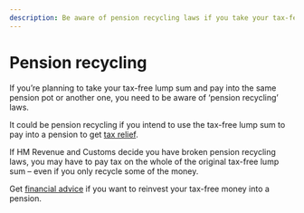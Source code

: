 ```yaml
---
description: Be aware of pension recycling laws if you take your tax-fee lump sum and then pay into a pension.
---
```


# Pension recycling

If you’re planning to take your tax-free lump sum and pay into the same pension pot or another one, you need to be aware of ‘pension recycling’ laws. 

It could be pension recycling if you intend to use the tax-free lump sum to pay into a pension to get [tax relief](https://www.gov.uk/tax-on-your-private-pension/pension-tax-relief).

If HM Revenue and Customs decide you have broken pension recycling laws, you may have to pay tax on the whole of the original tax-free lump sum – even if you only recycle some of the money.

Get [financial advice](/en/financial-advice) if you want to reinvest your tax-free money into a pension.
